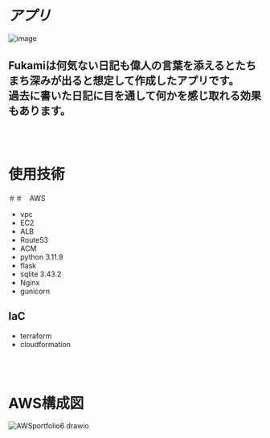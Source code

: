 # _アプリ_
![image](https://github.com/user-attachments/assets/f6fcd476-1bb5-4ff8-b8f6-fb47421cc83f)
## Fukamiは何気ない日記も偉人の言葉を添えるとたちまち深みが出ると想定して作成したアプリです。<br>過去に書いた日記に目を通して何かを感じ取れる効果もあります。
<br>
<br>

# 使用技術　　
＃＃　AWS
 - vpc
 - EC2
 - ALB
 - Route53
 - ACM
 - python 3.11.9
 - flask
 - sqlite 3.43.2
 - Nginx
 - gunicorn
## IaC 
- terraform
- cloudformation

<br>
<br>


# AWS構成図
![AWSportfolio6 drawio](https://github.com/user-attachments/assets/bec00658-4869-4d85-bfcb-3387182b51d5)
